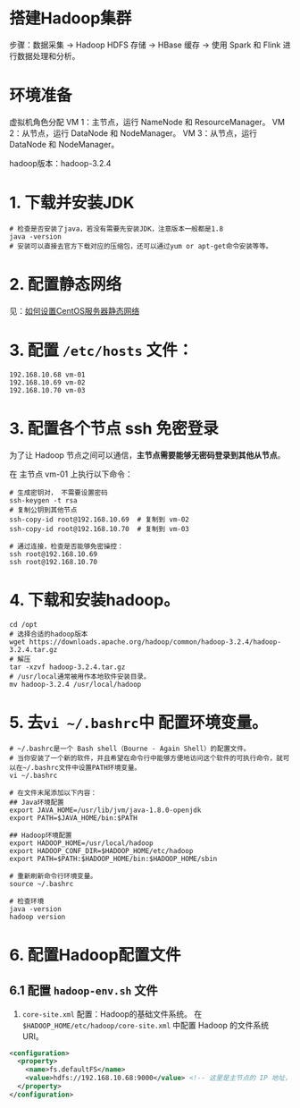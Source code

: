 # 搭建Hadoop集群

步骤：数据采集 → Hadoop HDFS 存储 → HBase 缓存 → 使用 Spark 和 Flink 进行数据处理和分析。

# 环境准备

虚拟机角色分配
VM 1：主节点，运行 NameNode 和 ResourceManager。
VM 2：从节点，运行 DataNode 和 NodeManager。
VM 3：从节点，运行 DataNode 和 NodeManager。

hadoop版本：hadoop-3.2.4


# 1. 下载并安装JDK

```shell
# 检查是否安装了java，若没有需要先安装JDK，注意版本一般都是1.8
java -version 
# 安装可以直接去官方下载对应的压缩包，还可以通过yum or apt-get命令安装等等。
```

# 2.  配置静态网络

见：[如何设置CentOS服务器静态网络](https://github.com/xupengboo/xupengboo/blob/master/2.%E8%BF%90%E7%BB%B4%E9%83%A8%E7%BD%B2/Linux/%E5%A6%82%E4%BD%95%E8%AE%BE%E7%BD%AE%E5%A4%9A%E5%8F%B0%E8%99%9A%E6%8B%9F%E6%9C%BA%E9%9D%99%E6%80%81IP%E7%9A%84%E7%BD%91%E7%BB%9C%E9%85%8D%E7%BD%AE.md)


# 3. 配置 `/etc/hosts` 文件：
```shell
192.168.10.68 vm-01
192.168.10.69 vm-02
192.168.10.70 vm-03
```

# 3. 配置各个节点 ssh 免密登录

为了让 Hadoop 节点之间可以通信，**主节点需要能够无密码登录到其他从节点**。

在 主节点 vm-01 上执行以下命令：
```shell
# 生成密钥对， 不需要设置密码
ssh-keygen -t rsa
# 复制公钥到其他节点
ssh-copy-id root@192.168.10.69  # 复制到 vm-02
ssh-copy-id root@192.168.10.70  # 复制到 vm-03

# 通过连接，检查是否能够免密操控：
ssh root@192.168.10.69
ssh root@192.168.10.70
```


# 4. 下载和安装hadoop。
```shell
cd /opt
# 选择合适的hadoop版本
wget https://downloads.apache.org/hadoop/common/hadoop-3.2.4/hadoop-3.2.4.tar.gz
# 解压
tar -xzvf hadoop-3.2.4.tar.gz
# /usr/local通常被用作本地软件安装目录。
mv hadoop-3.2.4 /usr/local/hadoop
```

# 5. 去`vi ~/.bashrc`中 配置环境变量。
```shell
# ~/.bashrc是一个 Bash shell（Bourne - Again Shell）的配置文件。 
# 当你安装了一个新的软件，并且希望在命令行中能够方便地访问这个软件的可执行命令，就可以在~/.bashrc文件中设置PATH环境变量。
vi ~/.bashrc

# 在文件末尾添加以下内容：
## Java环境配置
export JAVA_HOME=/usr/lib/jvm/java-1.8.0-openjdk
export PATH=$JAVA_HOME/bin:$PATH

## Hadoop环境配置
export HADOOP_HOME=/usr/local/hadoop
export HADOOP_CONF_DIR=$HADOOP_HOME/etc/hadoop
export PATH=$PATH:$HADOOP_HOME/bin:$HADOOP_HOME/sbin

# 重新刷新命令行环境变量。
source ~/.bashrc

# 检查环境
java -version
hadoop version
```

# 6. 配置Hadoop配置文件

## 6.1 配置 `hadoop-env.sh` 文件

1. `core-site.xml` 配置：Hadoop的基础文件系统。
在 `$HADOOP_HOME/etc/hadoop/core-site.xml` 中配置 Hadoop 的文件系统 URI。

```xml
<configuration>
  <property>
    <name>fs.defaultFS</name>
    <value>hdfs://192.168.10.68:9000</value> <!-- 这里是主节点的 IP 地址， 此处为 vm-01 的 IP 地址 -->
  </property>
</configuration>
```


